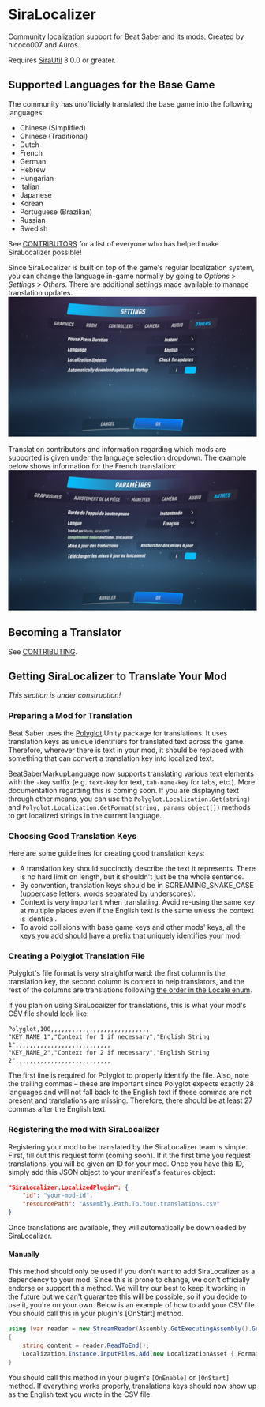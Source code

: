 # SiraLocalizer
Community localization support for Beat Saber and its mods. Created by nicoco007 and Auros.

Requires [SiraUtil](https://github.com/Auros/SiraUtil/releases/latest) 3.0.0 or greater.

## Supported Languages for the Base Game
The community has unofficially translated the base game into the following languages:
* Chinese (Simplified)
* Chinese (Traditional)
* Dutch
* French
* German
* Hebrew
* Hungarian
* Italian
* Japanese
* Korean
* Portuguese (Brazilian)
* Russian
* Swedish

See [CONTRIBUTORS](CONTRIBUTORS.md) for a list of everyone who has helped make SiraLocalizer possible!

Since SiraLocalizer is built on top of the game's regular localization system, you can change the language in-game normally by going to *Options* > *Settings* > *Others*. There are additional settings made available to manage translation updates.
![Localization Settings](Documentation/Images/menu_en.png)

Translation contributors and information regarding which mods are supported is given under the language selection dropdown. The example below shows information for the French translation:
![Localization Credits](Documentation/Images/menu_fr.png)

## Becoming a Translator
See [CONTRIBUTING](CONTRIBUTING.md).

## Getting SiraLocalizer to Translate Your Mod
*This section is under construction!*
### Preparing a Mod for Translation
Beat Saber uses the [Polyglot](https://github.com/agens-no/PolyglotUnity) Unity package for translations. It uses translation keys as unique identifiers for translated text across the game. Therefore, wherever there is text in your mod, it should be replaced with something that can convert a translation key into localized text.

[BeatSaberMarkupLanguage](https://github.com/monkeymanboy/BeatSaberMarkupLanguage) now supports translating various text elements with the `-key` suffix (e.g. `text-key` for text, `tab-name-key` for tabs, etc.). More documentation regarding this is coming soon. If you are displaying text through other means, you can use the `Polyglot.Localization.Get(string)` and `Polyglot.Localization.GetFormat(string, params object[])` methods to get localized strings in the current language.

### Choosing Good Translation Keys
Here are some guidelines for creating good translation keys:
- A translation key should succinctly describe the text it represents. There is no hard limit on length, but it shouldn't just be the whole sentence.
- By convention, translation keys should be in SCREAMING_SNAKE_CASE (uppercase letters, words separated by underscores).
- Context is very important when translating. Avoid re-using the same key at multiple places even if the English text is the same unless the context is identical.
- To avoid collisions with base game keys and other mods' keys, all the keys you add should have a prefix that uniquely identifies your mod.

### Creating a Polyglot Translation File
Polyglot's file format is very straightforward: the first column is the translation key, the second column is context to help translators, and the rest of the columns are translations following [the order in the Locale enum](SiraLocalizer/Locale.cs).

If you plan on using SiraLocalizer for translations, this is what your mod's CSV file should look like:
```text
Polyglot,100,,,,,,,,,,,,,,,,,,,,,,,,,,,,
"KEY_NAME_1","Context for 1 if necessary","English String 1",,,,,,,,,,,,,,,,,,,,,,,,,,,
"KEY_NAME_2","Context for 2 if necessary","English String 2",,,,,,,,,,,,,,,,,,,,,,,,,,,
```

The first line is required for Polyglot to properly identify the file. Also, note the trailing commas &ndash; these are important since Polyglot expects exactly 28 languages and will not fall back to the English text if these commas are not present and translations are missing. Therefore, there should be at least 27 commas after the English text.

### Registering the mod with SiraLocalizer
Registering your mod to be translated by the SiraLocalizer team is simple. First, fill out this request form (coming soon). If it the first time you request translations, you will be given an ID for your mod. Once you have this ID, simply add this JSON object to your manifest's `features` object:

```json
"SiraLocalizer.LocalizedPlugin": {
    "id": "your-mod-id",
    "resourcePath": "Assembly.Path.To.Your.translations.csv"
}
```

Once translations are available, they will automatically be downloaded by SiraLocalizer.

#### Manually
This method should only be used if you don't want to add SiraLocalizer as a dependency to your mod. Since this is prone to change, we don't officially endorse or support this method. We will try our best to keep it working in the future but we can't guarantee this will be possible, so if you decide to use it, you're on your own. Below is an example of how to add your CSV file. You should call this in your plugin's [OnStart] method.

```cs
using (var reader = new StreamReader(Assembly.GetExecutingAssembly().GetManifestResourceStream("Assembly.Path.To.Your.translations.csv")))
{
    string content = reader.ReadToEnd();
    Localization.Instance.InputFiles.Add(new LocalizationAsset { Format = GoogleDriveDownloadFormat.CSV, TextAsset = new TextAsset(content) });
}
```

You should call this method in your plugin's `[OnEnable]` or `[OnStart]` method. If everything works properly, translations keys should now show up as the English text you wrote in the CSV file.
